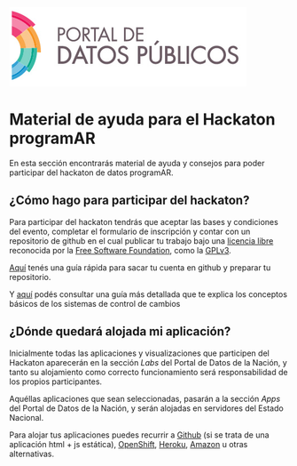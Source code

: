 ![Portal de datos publicos](images/portal/banner_portal_datos.png)

Material de ayuda para el Hackaton programAR
============================================

En esta sección encontrarás material de ayuda y consejos para poder participar del hackaton de datos programAR.

¿Cómo hago para participar del hackaton?
----------------------------------------

Para participar del hackaton tendrás que aceptar las bases y condiciones del evento, completar el formulario de inscripción y contar con un repositorio de github en el cual publicar tu trabajo bajo una [licencia libre](http://www.gnu.org/licenses/license-list.html#GPLCompatibleLicenses) reconocida por la [Free Software Foundation](http://www.fsf.org/), como la [GPLv3](http://www.gnu.org/licenses/gpl.html).

[Aquí](github_hackaton.md) tenés una guía rápida para sacar tu cuenta en github y preparar tu repositorio.

Y [aquí](github.md) podés consultar una guía más detallada que te explica los conceptos básicos de los sistemas de control de cambios

¿Dónde quedará alojada mi aplicación?
-------------------------------------

Inicialmente todas las aplicaciones y visualizaciones que participen del Hackaton aparecerán en la sección *Labs* del Portal de Datos de la Nación, y tanto su alojamiento como correcto funcionamiento será responsabilidad de los propios participantes.

Aquéllas aplicaciones que sean seleccionadas, pasarán a la sección *Apps* del Portal de Datos de la Nación, y serán alojadas en servidores del Estado Nacional.

Para alojar tus aplicaciones puedes recurrir a [Github](https://help.github.com/categories/20/articles) (si se trata de una aplicación html + js estática), [OpenShift](https://www.openshift.com/), [Heroku](https://www.heroku.com/), [Amazon](http://aws.amazon.com/free/) u otras alternativas.

